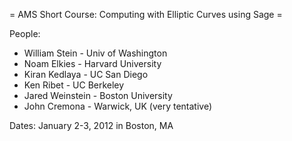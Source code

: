 = AMS Short Course: Computing with Elliptic Curves using Sage =

People: 

  * William Stein - Univ of Washington
  * Noam Elkies - Harvard University
  * Kiran Kedlaya - UC San Diego
  * Ken Ribet - UC Berkeley
  * Jared Weinstein - Boston University
  * John Cremona - Warwick, UK (very tentative)

Dates: January 2-3, 2012 in Boston, MA
